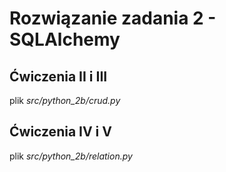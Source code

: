 # Rozwiązanie zadania 2 - SQLAlchemy

## Ćwiczenia II i III
plik *src/python_2b/crud.py*

## Ćwiczenia IV i V
plik *src/python_2b/relation.py*